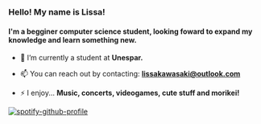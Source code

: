 


### Hello! My name is Lissa! 
#### I'm a begginer computer science student, looking foward to expand my knowledge and learn something new.


- 🔭 I’m currently a student at **Unespar.**

- 📫 You can reach out by contacting: **lissakawasaki@outlook.com**

- ⚡ I enjoy... **Music, concerts, videogames, cute stuff and morikei!**


[![spotify-github-profile](https://spotify-github-profile.kittinanx.com/api/view?uid=lissakawa&cover_image=true&theme=natemoo-re&show_offline=false&background_color=121212&interchange=false&bar_color=b9469f&bar_color_cover=false)](https://github.com/kittinan/spotify-github-profile)

  
